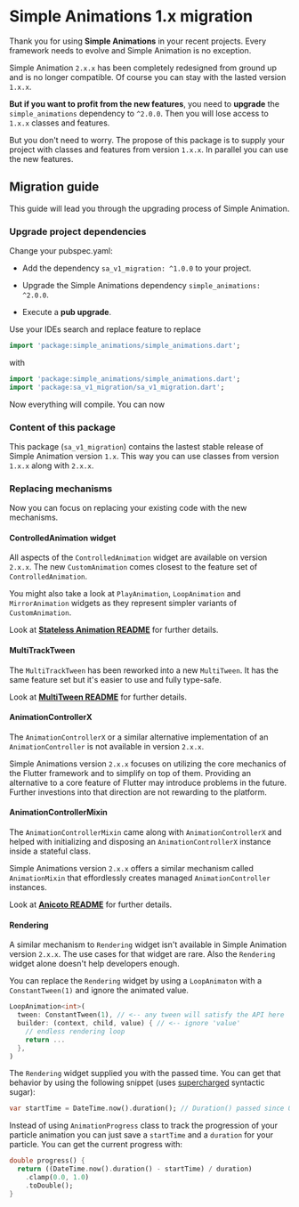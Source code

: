 # Simple Animations 1.x migration

Thank you for using **Simple Animations** in your recent projects. Every framework needs to evolve and Simple Animation is no exception.

Simple Animation `2.x.x` has been completely redesigned from ground up and is no longer compatible. Of course you can stay with the lasted version `1.x.x`. 

**But if you want to profit from the new features**, you need to **upgrade** the `simple_animations` dependency to `^2.0.0`. Then you will lose access to `1.x.x` classes and features.

But you don't need to worry. The propose of this package is to supply your project with classes and features from version `1.x.x`. In parallel you can use the new features.

## Migration guide

This guide will lead you through the upgrading process of Simple Animation.

### Upgrade project dependencies 

Change your pubspec.yaml:

- Add the dependency `sa_v1_migration: ^1.0.0` to your project.

- Upgrade the Simple Animations dependency `simple_animations: ^2.0.0`.

- Execute a **pub upgrade**.

Use your IDEs search and replace feature to replace

```dart
import 'package:simple_animations/simple_animations.dart';
```

with

```dart
import 'package:simple_animations/simple_animations.dart';
import 'package:sa_v1_migration/sa_v1_migration.dart';
```

Now everything will compile. You can now

### Content of this package

This package (`sa_v1_migration`) contains the lastest stable release of Simple Animation version `1.x`. This way you can use classes from version `1.x.x` along with `2.x.x`.


### Replacing mechanisms

Now you can focus on replacing your existing code with the new mechanisms.

#### ControlledAnimation widget

All aspects of the `ControlledAnimation` widget are available on version `2.x.x`. The new `CustomAnimation` comes closest to the feature set of `ControlledAnimation`.

You might also take a look at `PlayAnimation`, `LoopAnimation` and `MirrorAnimation` widgets as they represent simpler variants of `CustomAnimation`.

Look at [**Stateless Animation README**](https://pub.dev/packages/sa_stateless_animation) for further details.


#### MultiTrackTween

The `MultiTrackTween` has been reworked into a new `MultiTween`. It has the same feature set but it's easier to use and fully type-safe.

Look at [**MultiTween README**](https://pub.dev/packages/sa_multi_tween) for further details.


#### AnimationControllerX

The `AnimationControllerX` or a similar alternative implementation of an `AnimationController` is not available in version `2.x.x`.

Simple Animations version `2.x.x` focuses on utilizing the core mechanics of the Flutter framework and to simplify on top of them. Providing an alternative to a core feature of Flutter may introduce problems in the future. Further investions into that direction are not rewarding to the platform.

#### AnimationControllerMixin

The `AnimationControllerMixin` came along with `AnimationControllerX` and helped with initializing and disposing an `AnimationControllerX` instance inside a stateful class.

Simple Animations version `2.x.x` offers a similar mechanism called `AnimationMixin` that effordlessly creates managed `AnimationController` instances. 

Look at [**Anicoto README**](https://pub.dev/packages/sa_anicoto) for further details.

#### Rendering

A similar mechanism to `Rendering` widget isn't available in Simple Animation version `2.x.x`. The use cases for that widget are rare. Also the `Rendering` widget alone doesn't help developers enough.

You can replace the `Rendering` widget by using a `LoopAnimaton` with a `ConstantTween(1)` and ignore the animated value.

```dart
LoopAnimation<int>(
  tween: ConstantTween(1), // <-- any tween will satisfy the API here
  builder: (context, child, value) { // <-- ignore 'value'
    // endless rendering loop
    return ...
  },
)
```

The `Rendering` widget supplied you with the passed time. You can get that behavior by using the following snippet (uses [supercharged](https://pub.dev/packages/supercharged) syntactic sugar):

```dart
var startTime = DateTime.now().duration(); // Duration() passed since 01.01.1970
```

Instead of using `AnimationProgress` class to track the progression of your particle animation you can just save a `startTime` and a `duration` for your particle. You can get the current progress with:

```dart
double progress() {
  return ((DateTime.now().duration() - startTime) / duration)
    .clamp(0.0, 1.0)
    .toDouble();
}
```